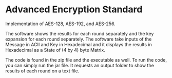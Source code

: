 # Advanced Encryption Standard
Implementation of AES-128, AES-192, and AES-256.
       
 The software shows the results for each round separately and the key expansion for each round separately.
 The software take inputs of the Message in ACII and Key in Hexadecimal and it displays the results in Hexadecimal as a State of (4 by 4) byte Matrix.

The code is found in the zip file and the executable as well. 
To run the code, you can simply run the jar file.
It requests an output folder to show the results of each round on a text file.
